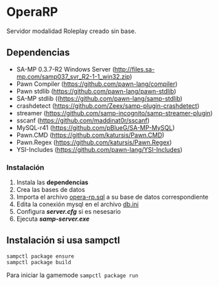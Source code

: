 # OperaRP
Servidor modalidad Roleplay creado sin base.

## Dependencias
* SA-MP 0.3.7-R2 Windows Server (http://files.sa-mp.com/samp037_svr_R2-1-1_win32.zip)
* Pawn Compiler (https://github.com/pawn-lang/compiler)
* Pawn stdlib (https://github.com/pawn-lang/pawn-stdlib)
* SA-MP stdlib ((https://github.com/pawn-lang/samp-stdlib)
* crashdetect (https://github.com/Zeex/samp-plugin-crashdetect)
* streamer (https://github.com/samp-incognito/samp-streamer-plugin)
* sscanf (https://github.com/maddinat0r/sscanf)
* MySQL-r41 (https://github.com/pBlueG/SA-MP-MySQL)
* Pawn.CMD (https://github.com/katursis/Pawn.CMD)
* Pawn.Regex (https://github.com/katursis/Pawn.Regex)
* YSI-Includes (https://github.com/pawn-lang/YSI-Includes)

### Instalación
1. Instala las **dependencias**
2. Crea las bases de datos
3. Importa el archivo [opera-rp.sql](opera-rp.sql) a su base de datos correspondiente
4. Edita la conexión mysql en el archivo [db.ini](db.ini)
5. Configura **_server.cfg_** si es nesesario
6. Ejecuta **_samp-server.exe_**

## Instalación si usa sampctl
```
sampctl package ensure
sampctl package build
```

Para iniciar la gamemode ```sampctl package run```

